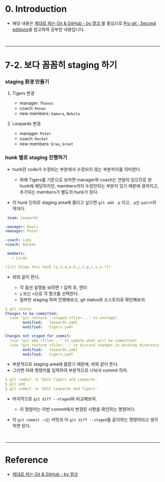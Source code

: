 # 0. Introduction

- 해당 내용은 [제대로 파는 Git & GitHub - by 얄코 ](https://www.inflearn.com/course/%EC%A0%9C%EB%8C%80%EB%A1%9C-%ED%8C%8C%EB%8A%94-%EA%B9%83/dashboard)를 중심으로 [Pro git : Second editions](https://book.naver.com/bookdb/book_detail.nhn?bid=7187291)을 참고하여 공부한 내용입니다.

<br>

---

# 7-2. 보다 꼼꼼히 staging 하기

### staging 환경 만들기

1. Tigers 변경

   - manager: `Thanos`
   - coach: `Ronan`
   - new members: `Gamora`, `Nebula`

2. Leopards 변경
   - manager: `Peter`
   - coach: `Rocket`
   - new members: `Drax`, `Groot`

### hunk 별로 staging 진행하기

- hunk란 code가 수정되는 부분에서 수정되지 않는 부분까지를 의미한다.

  - 위에 Tigers를 기준으로 보자면 manager와 coach는 연달아 있으므로 한 hunk에 해당하지만, members까지 수정안되는 부분이 있기 때문에 끊어지고, 추가되는 members가 별도의 hunk가 된다.

- 이 hunk 단위로 staging area에 올리고 싶으면 `git add -p` 이고, `-p`는 `patch`의 약자다.

```yml
 team: Leopards

-manager: Dooli
+manager: Peter

-coach: Lupi
+coach: Rocket

 members:
   - Linda

(1/2) Stage this hunk [y,n,q,a,d,j,J,g,/,s,e,?]?
```

- 위와 같이 뜬다.

  - 각 옵션 설명을 보려면 `?` 입력 후, 엔터
  - `y` 또는 `n`으로 각 헝크를 선택한다.
  - 일부만 staging 하여 진행해보고, git status와 소스트리로 확인해보자.

```yml
$ git status
Changes to be committed:
  (use "git restore --staged <file>..." to unstage)
        modified:   leopards.yaml
        modified:   tigers.yaml

Changes not staged for commit:
  (use "git add <file>..." to update what will be committed)
  (use "git restore <file>..." to discard changes in working directory)
        modified:   leopards.yaml
        modified:   tigers.yaml

```

- 부분적으로 staging area에 올렸기 때문에, 위와 같이 뜬다.
- 그러면 아래 명령어를 입력하여 부분적으로 나눠서 commit 하자.

```yml
$ git commit -m 'Edit Tigers and Leopards'
$ git add .
$ git commit -m 'Edit Leopards and Tigers'
```

- 마지막으로 `git diff --staged`와 비교해보자.

  - 이 명령어는 이번 commit에서 변경된 사항을 확인하는 명령어다.

- 이 `git commit -v`는 커밋과 이 `git diff --staged`를 같이하는 명령어라고 생각하면 된다.

<br>

---

# Reference

- [제대로 파는 Git & GitHub - by 얄코](https://www.inflearn.com/course/%EC%A0%9C%EB%8C%80%EB%A1%9C-%ED%8C%8C%EB%8A%94-%EA%B9%83/dashboard)
